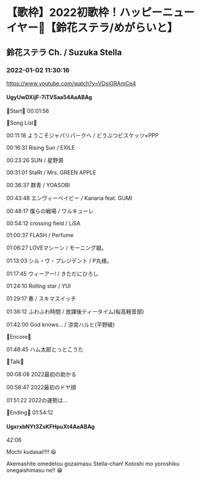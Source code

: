 # 【歌枠】2022初歌枠！ハッピーニューイヤー🔔【鈴花ステラ/めがらいと】
## 鈴花ステラ Ch. / Suzuka Stella
### 2022-01-02 11:30:16
https://www.youtube.com/watch?v=VDsjGRAmCe4
#### UgyUwDXijF-7iTVSaa54AaABAg
🔔Start🔔 00:01:56 



🔔Song List🔔

00:11:18 ようこそジャパリパークへ / どうぶつビスケッツ×PPP

00:16:31 Rising Sun / EXILE

00:23:26 SUN / 星野源

00:31:01 StaRt / Mrs. GREEN APPLE

00:36:37 群青 / YOASOBI

00:43:48 エンヴィーベイビー / Kanaria feat. GUMI

00:48:17 僕らの戦場 / ワルキューレ

00:54:12 crossing field / LiSA

01:00:37 FLASH / Perfume

01:06:27 LOVEマシーン / モーニング娘。

01:13:03 シル・ヴ・プレジデント / P丸様。

01:17:45 ウィーアー! / きただにひろし

01:24:10 Rolling star / YUI

01:29:17 奏 / スキマスイッチ

01:36:12 ふわふわ時間 / 放課後ティータイム(桜高軽音部)

01:42:00 God knows... / 涼宮ハルヒ(平野綾)



🔔Encore🔔

01:48:45 ハム太郎とっとこうた



🔔Talk🔔

00:08:08 2022最初の助かる

00:58:47 2022最初のドヤ顔

01:51:22 2022の運勢は…



🔔Ending🔔 01:54:12

#### UgxrxbNYt3ZsKFHpuXt4AaABAg
42:06

Mochi kudasai!!!! 😆

Akemashite omedetou gozaimasu Stella-chan! Kotoshi mo yoroshiku onegaishimasu ne!! 😁

